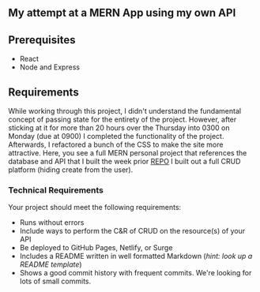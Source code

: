 ## My attempt at a MERN App using my own API

## Prerequisites

- React
- Node and Express

## Requirements

While working through this project, I didn't understand the fundamental concept of passing state for the entirety of the project.  However, after sticking at it for more than 20 hours over the Thursday into 0300 on Monday (due at 0900) I completed the functionality of the project.  Afterwards, I refactored a bunch of the CSS to make the site more attractive.  Here, you see a full MERN personal project that references the database and API that I built the week prior [REPO](https://github.com/vmipfdr/20-Years-of-Arms-Sales) I built out a full CRUD platform (hiding create from the user).  

### Technical Requirements

Your project should meet the following requirements:

- Runs without errors
- Include ways to perform the C&R of CRUD on the resource(s) of your API
- Be deployed to GitHub Pages, Netlify, or Surge
- Includes a README written in well formatted Markdown (_hint: look up a README
  template_)
- Shows a good commit history with frequent commits. We're looking for lots of
  small commits.
